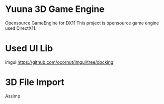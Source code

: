 # Yuuna 3D Game Engine
Opensource GameEngine for DX11
This project is opensource game engine used DirectX11.

# Used UI Lib
imgui
https://github.com/ocornut/imgui/tree/docking

# 3D File Import
Assimp
